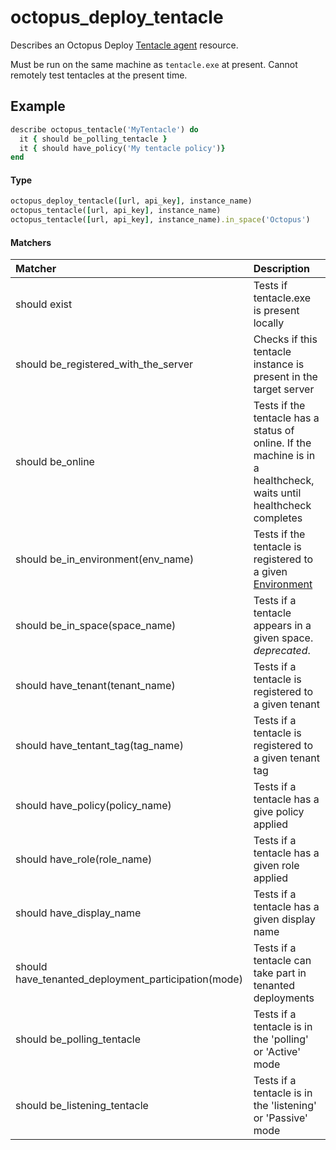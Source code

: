 # octopus_deploy_tentacle

Describes an Octopus Deploy [Tentacle agent](https://octopus.com/docs/infrastructure/deployment-targets/windows-targets) resource.

Must be run on the same machine as `tentacle.exe` at present. Cannot remotely test tentacles at the present time.

## Example

```ruby
describe octopus_tentacle('MyTentacle') do
  it { should be_polling_tentacle }
  it { should have_policy('My tentacle policy')}
end
```

#### Type

```ruby
octopus_deploy_tentacle([url, api_key], instance_name)
octopus_tentacle([url, api_key], instance_name)
octopus_tentacle([url, api_key], instance_name).in_space('Octopus')

```

#### Matchers

| Matcher | Description |
|:--------|:------------|
| should exist | Tests if tentacle.exe is present locally |
| should be_registered_with_the_server | Checks if this tentacle instance is present in the target server |
| should be_online | Tests if the tentacle has a status of online. If the machine is in a healthcheck, waits until healthcheck completes |
| should be_in_environment(env_name) | Tests if the tentacle is registered to a given [Environment](octopus_deploy_environment.md) |
| should be_in_space(space_name) | Tests if a tentacle appears in a given space. _deprecated_. | 
| should have_tenant(tenant_name) | Tests if a tentacle is registered to a given tenant |
| should have_tentant_tag(tag_name) | Tests if a tentacle is registered to a given tenant tag |
| should have_policy(policy_name) | Tests if a tentacle has a give policy applied |
| should have_role(role_name) | Tests if a tentacle has a given role applied |
| should have_display_name |  Tests if a tentacle has a given display name |
| should have_tenanted_deployment_participation(mode) | Tests if a tentacle can take part in tenanted deployments |
| should be_polling_tentacle | Tests if a tentacle is in the 'polling' or 'Active' mode |
| should be_listening_tentacle |  Tests if a tentacle is in the 'listening' or 'Passive' mode |